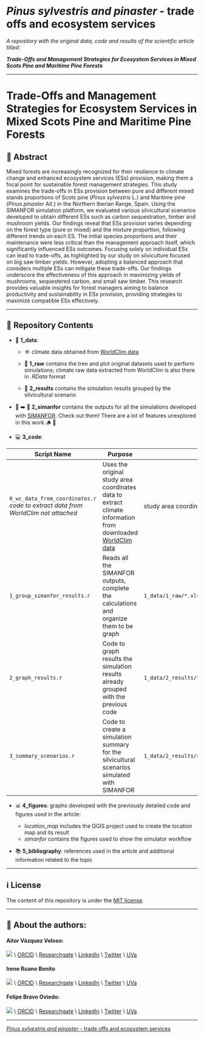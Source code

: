 # *Pinus sylvestris and pinaster* - trade offs and ecosystem services 

*A repository with the original data, code and results of the scientific article titled:*

***Trade-Offs and Management Strategies for Ecosystem Services in Mixed Scots Pine and Maritime Pine Forests***

---

# Trade-Offs and Management Strategies for Ecosystem Services in Mixed Scots Pine and Maritime Pine Forests
<!-- 
:bulb: Have a look at the original poster [here](http://dx.doi.org/10.13140/RG.2.2.27865.94564).

:bookmark: Poster DOI: http://dx.doi.org/10.13140/RG.2.2.27865.94564

:open_file_folder: Repository DOI: [![DOI](https://zenodo.org/badge/DOI/10.5281/zenodo.10993345.svg)](https://doi.org/10.5281/zenodo.10993345)

--- 

-->

## :book: Abstract

Mixed forests are increasingly recognized for their resilience to climate change and enhanced ecosystem services (ESs) provision, making them a focal point for sustainable forest management strategies. This study examines the trade-offs in ESs provision between pure and different mixed stands proportions of Scots pine (*Pinus sylvestris* L.) and Maritime pine (*Pinus pinaster* Ait.) in the Northern Iberian Range, Spain. Using the SIMANFOR simulation platform, we evaluated various silvicultural scenarios developed to obtain different ESs such as carbon sequestration, timber and mushroom yields. Our findings reveal that ESs provision varies depending on the forest type (pure or mixed) and the mixture proportion, following different trends on each ES. The initial species proportions and their maintenance were less critical than the management approach itself, which significantly influenced ESs outcomes. Focusing solely on individual ESs can lead to trade-offs, as highlighted by our study on silviculture focused on big saw timber yields. However, adopting a balanced approach that considers multiple ESs can mitigate these trade-offs. Our findings underscore the effectiveness of this approach in maximizing yields of mushrooms, sequestered carbon, and small saw timber. This research provides valuable insights for forest managers aiming to balance productivity and sustainability in ESs provision, providing strategies to maximize compatible ESs effectively.

---

## :file_folder: Repository Contents

- :floppy_disk: **1_data**:
    
    - :sunny: climate data obtained from [WorldClim data](https://www.worldclim.org/data/index.html)
        
    - :evergreen_tree: **1_raw** contains the tree and plot original datasets used to perform simulations; climate raw data extracted from WorldClim is also there in *.RData* format

    - :evergreen_tree: **2_results** contains the simulation results grouped by the silvicultural scenario


- :seedling: :arrow_right: :deciduous_tree: **2_simanfor** contains the outputs for all the simulations developed with [SIMANFOR](www.simanfor.es). Check out them! There are a lot of features unexplored in this work :wood: :maple_leaf:

- :computer: **3_code**:


| Script Name     | Purpose                  | Input                    | Output                   |
|-----------------|-----------------------|--------------------------|--------------------------|
| `0_wc_data_from_coordinates.r` *code to extract data from WorldClim not attached*| Uses the original study area coordinates data to extract climate information from downloaded [WorldClim data](https://www.worldclim.org/data/index.html) | study area coordinates | `1_data/1_raw/plot_climate_data_all.RData`
| `1_group_simanfor_results.r` | Reads all the SIMANFOR outputs, complete the calculations and organize them to be graph | `1_data/1_raw/*.xlsx` | `1_data/2_results/*.RData` |
| `2_graph_results.r` | Code to graph results the simulation results already grouped with the previous code | `1_data/2_results/*.RData` | `4_figures/bar_graphs/mixtures-free_maintain` |
| `3_summary_scenarios.r` | Code to create a simulation summary for the silvicultural scenarios simulated with SIMANFOR | `1_data/2_results/simulation_results.RData` | `4_figures/summary_scenarios.csv` |

- :bar_chart: **4_figures**: graphs developed with the previously detailed code and figures used in the article:

    - *location_map* includes the QGIS project used to create the location map and its result
    - *simanfor* contains the figures used to show the simulator workflow

- :books: **5_bibliography**: references used in the article and additional information related to the topic

---

## :information_source: License

The content of this repository is under the [MIT license](./LICENSE).

---

## :link: About the authors:

#### Aitor Vázquez Veloso:

[![](https://github.com/aitorvv.png?size=50)](https://github.com/aitorvv) \\
[ORCID](https://orcid.org/0000-0003-0227-506X) \\
[Researchgate](https://www.researchgate.net/profile/Aitor_Vazquez_Veloso) \\
[LinkedIn](https://www.linkedin.com/in/aitorvazquezveloso/) \\
[Twitter](https://twitter.com/aitorvv) \\
[UVa](https://portaldelaciencia.uva.es/investigadores/178830/detalle)

#### Irene Ruano Benito

[![](https://github.com/ireneruano.png?size=50)](https://github.com/ireneruano) \\
[ORCID](https://orcid.org/0000-0003-4059-1928) \\
[Researchgate](https://www.researchgate.net/profile/Irene-Ruano) \\
[LinkedIn](https://www.linkedin.com/in/ireneruano) \\
[Twitter](https://x.com/iruanopalencia) \\
[UVa](https://portaldelaciencia.uva.es/investigadores/181463/detalle)

#### Felipe Bravo Oviedo:

[![](https://github.com/Felipe-Bravo.png?size=50)](https://github.com/Felipe-Bravo) \\
[ORCID](https://orcid.org/0000-0001-7348-6695) \\
[Researchgate](https://www.researchgate.net/profile/Felipe-Bravo-11) \\
[LinkedIn](https://www.linkedin.com/in/felipebravooviedo) \\
[Twitter](https://twitter.com/fbravo_SFM) \\
[UVa](https://portaldelaciencia.uva.es/investigadores/181874/detalle)

---

[*Pinus sylvestris and pinaster* - trade offs and ecosystem services 
](https://github.com/aitorvv/Pinus_sylvestris_and_pinaster-trade_offs_and_ecosystem_services) 